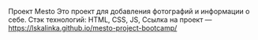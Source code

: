 Проект Mesto
Это проект для добавления фотографий и информации о себе. Стэк технологий: HTML, CSS, JS,
Ссылка на проект — https://lskalinka.github.io/mesto-project-bootcamp/
